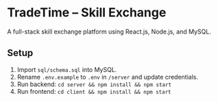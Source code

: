 # TradeTime – Skill Exchange

A full-stack skill exchange platform using React.js, Node.js, and MySQL.

## Setup

1. Import `sql/schema.sql` into MySQL.
2. Rename `.env.example` to `.env` in `/server` and update credentials.
3. Run backend: `cd server && npm install && npm start`
4. Run frontend: `cd client && npm install && npm start`
